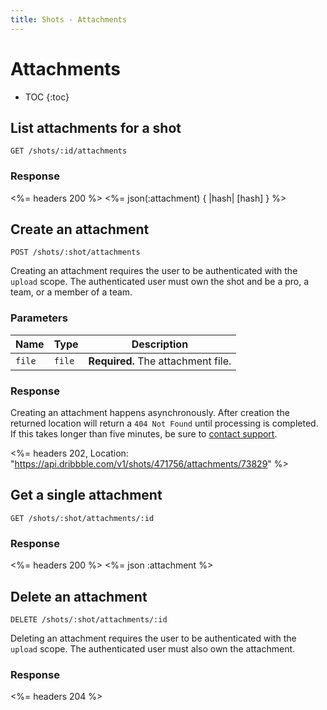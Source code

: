 ```yaml
---
title: Shots - Attachments
---
```


# Attachments

* TOC
{:toc}

## List attachments for a shot

    GET /shots/:id/attachments

### Response

<%= headers 200 %>
<%= json(:attachment) { |hash| [hash] } %>

## Create an attachment

    POST /shots/:shot/attachments

Creating an attachment requires the user to be authenticated with the `upload`
scope. The authenticated user must own the shot and be a pro, a team, or a
member of a team.

### Parameters

| Name | Type | Description |
|------|------|-------------|
| `file` | `file` | **Required.** The attachment file. |

### Response

Creating an attachment happens asynchronously. After creation the returned
location will return a `404 Not Found` until processing is completed. If this
takes longer than five minutes, be sure to [contact
support](https://dribbble.com/contact?api).

<%= headers 202, Location: "https://api.dribbble.com/v1/shots/471756/attachments/73829" %>

## Get a single attachment

    GET /shots/:shot/attachments/:id

### Response

<%= headers 200 %>
<%= json :attachment %>

## Delete an attachment

    DELETE /shots/:shot/attachments/:id

Deleting an attachment requires the user to be authenticated with the `upload`
scope. The authenticated user must also own the attachment.

### Response

<%= headers 204 %>

